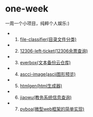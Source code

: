 # one-week
一周一个小项目，纯粹个人娱乐:)

 - 01. [file-classifier(目录文件分类)](https://github.com/tonnie17/one-week/tree/master/01-file-classifier)
 - 02. [12306-left-ticket(12306余票查询)](https://github.com/tonnie17/one-week/tree/master/02-12306-left-ticket)
 - 03. [everbox(文本备份云仓库)](https://github.com/tonnie17/one-week/tree/master/03-everbox)
 - 04. [ascci-image(ascii图形预览)](https://github.com/tonnie17/one-week/tree/master/04-ascci-image)
 - 05. [htmlgen(html生成器)](https://github.com/tonnie17/one-week/tree/master/05-htmlgen)
 - 06. [jiaowu(教务系统信息查询)](https://github.com/tonnie17/one-week/tree/master/06-jiaowu)
 - 07. [pyboa(微型web框架的简单实现)](https://github.com/tonnie17/one-week/tree/master/07-pyboa)
